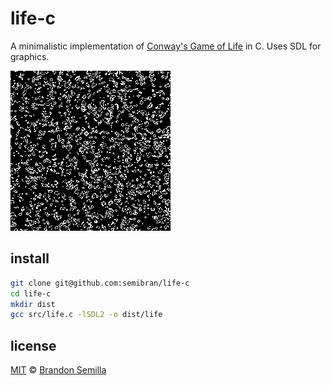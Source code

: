 # life-c
A minimalistic implementation of [Conway's Game of Life](https://en.wikipedia.org/wiki/Conway's_Game_of_Life) in C. Uses SDL for graphics.

![screenshot](life.png)

## install
```sh
git clone git@github.com:semibran/life-c
cd life-c
mkdir dist
gcc src/life.c -lSDL2 -o dist/life
```

## license
[MIT](https://opensource.org/licenses/MIT) © [Brandon Semilla](https://git.io/semibran)

